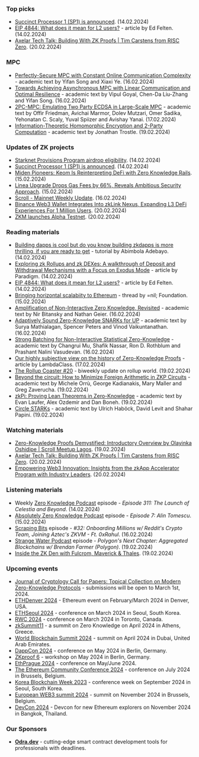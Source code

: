 ### Top picks
* [Succinct Processor 1 (SP1) is announced](https://twitter.com/SuccinctLabs/status/1757832224958001596). (14.02.2024)
* [EIP 4844: What does it mean for L2 users?](https://medium.com/offchainlabs/eip-4844-what-does-it-mean-for-l2-users-5e86ebc4c028) - article by Ed Felten. (14.02.2024)
* [Axelar Tech Talk: Building With ZK Proofs | Tim Carstens from RISC Zero](https://www.youtube.com/watch?v=b3YUumKAr7M). (20.02.2024)

### MPC
* [Perfectly-Secure MPC with Constant Online Communication Complexity](https://eprint.iacr.org/2024/242.pdf) - academic text by Yifan Song and Xiaxi Ye. (16.02.2024)
* [Towards Achieving Asynchronous MPC with Linear Communication and Optimal Resilience](https://eprint.iacr.org/2024/243.pdf) - academic text by Vipul Goyal, Chen-Da Liu-Zhang and Yifan Song. (16.02.2024)
* [2PC-MPC: Emulating Two Party ECDSA in Large-Scale MPC](https://eprint.iacr.org/2024/253.pdf) - academic text by Offir Friedman, Avichai Marmor, Dolev Mutzari, Omer Sadika, Yehonatan C. Scaly, Yuval Spiizer and Avishay Yanai. (17.02.2024)
* [Information-Theoretic Homomorphic Encryption and 2-Party Computation](https://eprint.iacr.org/2024/273.pdf) - academic text by Jonathan Trostle. (19.02.2024)

### Updates of ZK projects
* [Starknet Provisions Program airdrop eligibility](https://rhino.fi/blog/starknet-provisions-program-airdrop-eligibility/). (14.02.2024)
* [Succinct Processor 1 (SP1) is announced](https://twitter.com/SuccinctLabs/status/1757832224958001596). (14.02.2024)
* [Miden Pioneers: Keom Is Reinterpreting DeFi with Zero Knowledge Rails](https://polygon.technology/blog/miden-pioneers-keom-is-reinterpreting-defi-with-zero-knowledge-rails). (15.02.2024)
* [Linea Upgrade Drops Gas Fees by 66%, Reveals Ambitious Security Approach](https://consensys.io/blog/linea-upgrade-drops-gas-fees-by-66-reveals-ambitious-security-approach). (15.02.2024)
* [Scroll - Mainnet Weekly Update](https://twitter.com/Scroll_ZKP/status/1758432119330894233). (16.02.2024)
* [Binance Web3 Wallet Integrates Into zkLink Nexus, Expanding L3 DeFi Experiences For 1 Million Users](https://blog.zk.link/binance-web3-wallet-integrates-into-zklink-nexus-expanding-l3-defi-experiences-for-1-million-users-33dca96adeb0). (20.02.2024)
* [ZKM launches Alpha Testnet](https://twitter.com/ProjectZKM/status/1759955811176943866). (20.02.2024)

### Reading materials 
* [Building dapps is cool but do you know building zkdapps is more thrilling, if you are ready to get](https://medium.com/@mr_abims/building-dapps-is-cool-but-do-you-know-building-zkdapps-is-more-thrilling-if-you-are-ready-to-get-4d3358db2834) - tutorial by Abimbola Adebayo. (14.02.2024)
* [Exploring zk Rollups and zk DEXes: A walkthrough of Deposit and Withdrawal Mechanisms with a Focus on Exodus Mode](https://medium.com/paradigm-research/exploring-zk-rollups-and-zk-dexes-a-walkthrough-of-deposit-and-withdrawal-mechanisms-with-a-focus-cd96406b91ca) - article by Paradigm. (14.02.2024)
* [EIP 4844: What does it mean for L2 users?](https://medium.com/offchainlabs/eip-4844-what-does-it-mean-for-l2-users-5e86ebc4c028) - article by Ed Felten. (14.02.2024)
* [Bringing horizontal scalabiity to Ethereum](https://twitter.com/nil_foundation/status/1758150578180325692)  - thread by =nil; Foundation. (15.02.2024)
* [Amplification of Non-Interactive Zero Knowledge, Revisited](https://eprint.iacr.org/2024/224.pdf) - academic text by Nir Bitansky and Nathan Geier. (16.02.2024)
* [Adaptively Sound Zero-Knowledge SNARKs for UP](https://eprint.iacr.org/2024/227.pdf) - academic text by Surya Mathialagan, Spencer Peters and Vinod Vaikuntanathan. (16.02.2024)
* [Strong Batching for Non-Interactive Statistical Zero-Knowledge](https://eprint.iacr.org/2024/229.pdf) - academic text by Changrui Mu, Shafik Nassar, Ron D. Rothblum and Prashant Nalini Vasudevan. (16.02.2024)
* [Our highly subjective view on the history of Zero-Knowledge Proofs](https://blog.lambdaclass.com/our-highly-subjective-view-on-the-history-of-zero-knowledge-proofs/) - article by LambdaClass. (17.02.2024)
* [The Rollup Coaster #20](https://taiko.mirror.xyz/Hfy8gzmfMGTb-vMKw3bJVxRtJXawHQpTyQm6oNxJgvs) - biweekly update on rollup world. (19.02.2024)
* [Beyond the circuit: How to Minimize Foreign Arithmetic in ZKP Circuits](https://eprint.iacr.org/2024/265.pdf) - academic text by Michele Orrù, George Kadianakis, Mary Maller and Greg Zaverucha. (19.02.2024)
* [zkPi: Proving Lean Theorems in Zero-Knowledge](https://eprint.iacr.org/2024/267.pdf) - academic text by Evan Laufer, Alex Ozdemir and Dan Boneh. (19.02.2024)
* [Circle STARKs](https://eprint.iacr.org/2024/278.pdf) - academic text by Ulrich Haböck, David Levit and Shahar Papini. (19.02.2024) 

### Watching materials
* [Zero-Knowledge Proofs Demystified: Introductory Overview by Olayinka Oshidipe | Scroll Meetup Lagos](https://www.youtube.com/watch?v=-fR3pFex2p8). (19.02.2024)
* [Axelar Tech Talk: Building With ZK Proofs | Tim Carstens from RISC Zero](https://www.youtube.com/watch?v=b3YUumKAr7M). (20.02.2024)
* [Empowering Web3 Innovation: Insights from the zkApp Accelerator Program with Industry Leaders](https://www.youtube.com/watch?v=qmtEVJsBtJ4). (20.02.2024)

### Listening materials
* Weekly [Zero Knowledge Podcast](https://zeroknowledge.fm/311-2/) episode - *Episode 311: The Launch of Celestia and Beyond*. (14.02.2024) 
* [Absolutely Zero Knowledge Podcast](https://www.youtube.com/watch?v=DxGzxV9gUDw) episode - *Episode 7: Alin Tomescu*. (15.02.2024) 
* [Scraping Bits](https://www.youtube.com/watch?v=xmtR_WM-qVE) episode - *#32: Onboarding Millions w/ Reddit's Crypto Team, Joining Aztec's ZKVM - Ft. 0xRahul*. (16.02.2024)
* [Strange Water Podcast](https://open.spotify.com/episode/15alVuS7Xgrx7c7Gdgljcw?si=e9df885970414f91) episode - *Polygon's Next Chapter: Aggregated Blockchains w/ Brendan Farmer (Polygon)*. (19.02.2024) 
* [Inside the ZK Den with Fulcrom, Maverick & Thales](https://twitter.com/zksync/status/1759678634925638047). (19.02.2024)

### Upcoming events
* [Journal of Cryptology Call for Papers: Topical Collection on Modern Zero-Knowledge Protocols](https://iacr.org/jofc/TopicalCollection-mzkp.html) -  submissions will be open to March 1st, 2024. 
* [ETHDenver 2024](http://ethdenver.com/) - Ethereum event on February/March 2024 in Denver, USA.
* [ETHSeoul 2024](https://www.ethseoul.org/) - conference on March 2024 in Seoul, South Korea. 
* [RWC 2024](https://rwc.iacr.org/2024/) - conference on March 2024 in Toronto, Canada. 
* [zkSummit11](https://www.zksummit.com/) - a summit on Zero Knowledge on April 2024 in Athens, Greece. 
* [World Blockchain Summit 2024](https://www.worldblockchainsummit.com/dxb-apr-24) - summit on April 2024 in Dubai, United Arab Emirates.
* [DappCon 2024](https://www.dappcon.io/) - conference on May 2024 in Berlin, Germany. 
* [ZKproof 6](https://zkproof.org/events/zkproof-6-berlin/) - workshop on May 2024 in Berlin, Germany. 
* [EthPrague 2024](https://ethprague.com/) - conference on May/June 2024.
* [The Ethereum Community Conference 2024](https://ethcc.io/) - conference on July 2024 in Brussels, Belgium. 
* [Korea Blockchain Week 2023](https://koreablockchainweek.com/) - conference week on September 2024 in Seoul, South Korea.
* [European WEB3 summit 2024](https://www.web3eurosummit.eu/) - summit on November 2024 in Brussels, Belgium.
* [DevCon 2024](https://devcon.org/) - Devcon for new Ethereum explorers on November 2024 in Bangkok, Thailand.

### Our Sponsors
* **[Odra.dev](https://odra.dev)** - cutting-edge smart contract development tools for professionals with deadlines.
